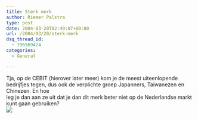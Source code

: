 ```yaml
---
title: Sterk merk
author: Riemer Palstra
type: post
date: 2004-03-20T02:49:07+00:00
url: /2004/03/20/sterk-merk
dsq_thread_id:
  - 796569424
categories:
  - General

---
```

Tja, op de CEBIT (hierover later meer) kom je de meest uiteenlopende bedrijfjes tegen, dus ook de verplichte groep Japanners, Taiwanezen en Chinezen. En hoe  
leg je dan aan ze uit dat je dan dit merk beter niet op de Nederlandse markt kunt gaan gebruiken?  
[<img data-recalc-dims="1" decoding="async" src="https://i0.wp.com/www.palstra.com/mt/archives/images/geil.jpg?w=1100&ssl=1" border=0/>][1]

 [1]: http://www.geil.com.tw/